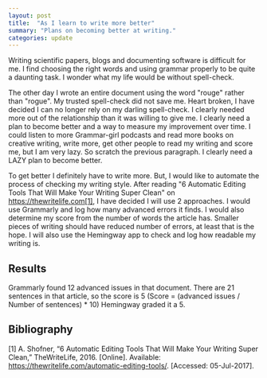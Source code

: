```yaml
---
layout: post
title:  "As I learn to write more better"
summary: "Plans on becoming better at writing."
categories: update
---
```

Writing scientific papers, blogs and documenting software is difficult for me. I find choosing the right words and using grammar properly to be quite a daunting task. I wonder what my life would be without spell-check.

The other day I wrote an entire document using the word "rouge" rather than "rogue". My trusted spell-check did not save me. Heart broken, I have decided I can no longer rely on my darling spell-check. I clearly needed more out of the relationship than it was willing to give me.
I clearly need a plan to become better and a way to measure my improvement over time. I could listen to more Grammar-girl podcasts and read more books on creative writing, write more, get other people to read my writing and score me, but I am very lazy.
So scratch the previous paragraph. I clearly need a LAZY plan to become better.

To get better I definitely have to write more. But, I would like to automate the process of checking my writing style. After reading "6 Automatic Editing Tools That Will Make Your Writing Super Clean" on https://thewritelife.com[1]⁠, I have decided I will use 2 approaches.
I would use Grammarly and log how many advanced errors it finds. I would also determine my score from the number of words the article has. Smaller pieces of writing should have reduced number of errors, at least that is the hope.
I will also use the Hemingway app to check and log how readable my writing is.

## Results
Grammarly found 12 advanced issues in that document. There are 21 sentences in that article, so the score is 5 (Score = (advanced issues / Number of sentences) * 10)
Hemingway graded it a 5.

## Bibliography
[1]	A. Shofner, “6 Automatic Editing Tools That Will Make Your Writing Super Clean,” TheWriteLife, 2016. [Online]. Available: https://thewritelife.com/automatic-editing-tools/. [Accessed: 05-Jul-2017].

